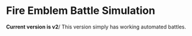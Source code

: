 # Fire Emblem Battle Simulation
**Current version is v2**/
This version simply has working automated battles.
